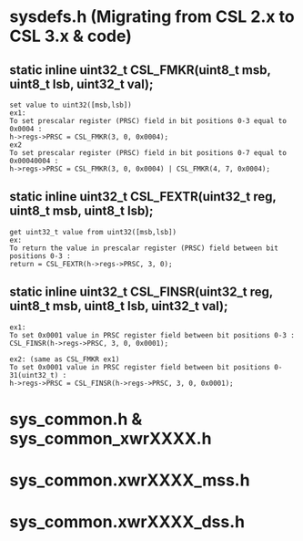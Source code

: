 
# sysdefs.h (Migrating from CSL 2.x to CSL 3.x & code)
## static inline uint32_t CSL_FMKR(uint8_t msb, uint8_t lsb, uint32_t val);
```
set value to uint32([msb,lsb])
ex1:
To set prescalar register (PRSC) field in bit positions 0-3 equal to 0x0004 :
h->regs->PRSC = CSL_FMKR(3, 0, 0x0004);
ex2
To set prescalar register (PRSC) field in bit positions 0-7 equal to 0x00040004 :
h->regs->PRSC = CSL_FMKR(3, 0, 0x0004) | CSL_FMKR(4, 7, 0x0004);
```

## static inline uint32_t CSL_FEXTR(uint32_t reg, uint8_t msb, uint8_t lsb);
```
get uint32_t value from uint32([msb,lsb])
ex:
To return the value in prescalar register (PRSC) field between bit positions 0-3 :
return = CSL_FEXTR(h->regs->PRSC, 3, 0);
```

## static inline uint32_t CSL_FINSR(uint32_t reg, uint8_t msb, uint8_t lsb, uint32_t val);
```
ex1:
To set 0x0001 value in PRSC register field between bit positions 0-3 :
CSL_FINSR(h->regs->PRSC, 3, 0, 0x0001);

ex2: (same as CSL_FMKR ex1)
To set 0x0001 value in PRSC register field between bit positions 0-31(uint32_t) :
h->regs->PRSC = CSL_FINSR(h->regs->PRSC, 3, 0, 0x0001);
```

# sys_common.h & sys_common_xwrXXXX.h

# sys_common.xwrXXXX_mss.h

# sys_common.xwrXXXX_dss.h